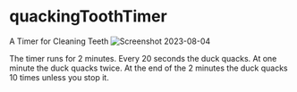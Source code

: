 # quackingToothTimer
A Timer for Cleaning Teeth
![Screenshot 2023-08-04](https://github.com/robings/quackingToothTimer/assets/58939401/e9c70085-0e5e-4f4f-8a71-86ec88f50cf4)

The timer runs for 2 minutes.
Every 20 seconds the duck quacks.
At one minute the duck quacks twice.
At the end of the 2 minutes the duck quacks 10 times unless you stop it.
